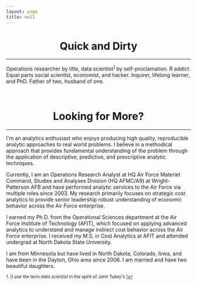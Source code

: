 ```yaml
---
layout: page
title: null
---
```


<style>
div {
    text-align: justify;
    text-justify: inter-word;
}
</style>

# <center>Quick and Dirty</center>
***
Operations researcher by title, data scientist<sup><a href="#fn1" id="ref1">1</a></sup> by self-proclamation.  R addict.  Equal parts social scientist, economist, and hacker.  Inquirer, lifelong learner, and PhD.  Father of two, husband of one.

<br>

# <center>Looking for More?</center>
***
I'm an analytics enthusiast who enjoys producing high quality, reproducible analytic approaches to real world problems.  I believe in a methodical approach that provides fundamental understanding of the problem through the application of descriptive, predictive, and prescriptive analytic techniques.

Currently, I am an Operations Research Analyst at HQ Air Force Materiel Command, Studies and Analyses Division (HQ AFMC/A9) at Wright-Patterson AFB and have performed analytic services to the Air Force via multiple roles since 2003.  My research primarily focuses on strategic cost analytics to provide senior leadership robust understanding of economic behavior across the Air Force enterprise.  

I earned my Ph.D. from the Operational Sciences department at the Air Force Institute of Technology (AFIT), which focused on applying advanced analytics to understand and manage indirect cost behavior across the Air Force enterprise.  I received my M.S. in Cost Analytics at AFIT and attended undergrad at North Dakota State University.

I am from Minnesota but have lived in North Dakota, Colorado, Iowa, and have been in the Dayton, Ohio area since 2006.  I am married and have two beautiful daughters.









<sup id="fn1">1. [I use the term *data scientist* in the spirit of John Tukey's ]<a href="#ref1" title="Jump back to footnote 1 in the text.">↩</a></sup>
